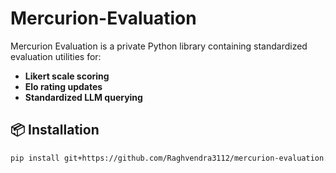 # Mercurion-Evaluation

Mercurion Evaluation is a private Python library containing standardized evaluation utilities for:
- **Likert scale scoring**
- **Elo rating updates**
- **Standardized LLM querying**

## 📦 Installation

```bash
pip install git+https://github.com/Raghvendra3112/mercurion-evaluation.git
